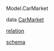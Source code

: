 Model.CarMarket

data [CarMarket](Model-CarMarket.html#t:CarMarket)

[relation](Model-CarMarket.html#v:relation)

[schema](Model-CarMarket.html#v:schema)

